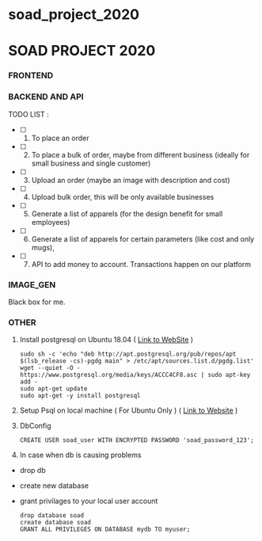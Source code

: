 # soad_project_2020
# SOAD PROJECT 2020


### FRONTEND


### BACKEND AND API

TODO LIST : 
- [ ] 1. To place an order
- [ ] 2. To place a bulk of order, maybe from different business (ideally for small business and single customer)
- [ ] 3. Upload an order (maybe an image with description and cost)
- [ ] 4. Upload bulk order, this will be only available businesses
- [ ] 5. Generate a list of apparels (for the design benefit for small employees)
- [ ] 6. Generate a list of apparels for certain parameters (like cost and only mugs), 
- [ ] 7. API to add money to account. Transactions happen on our platform


### IMAGE_GEN
Black box for me.

### OTHER

1. Install postgresql on Ubuntu 18.04 ( 
[Link to WebSite](https://www.postgresql.org/download/linux/ubuntu/) )

    ```
    sudo sh -c 'echo "deb http://apt.postgresql.org/pub/repos/apt $(lsb_release -cs)-pgdg main" > /etc/apt/sources.list.d/pgdg.list'
    wget --quiet -O - https://www.postgresql.org/media/keys/ACCC4CF8.asc | sudo apt-key add -
    sudo apt-get update
    sudo apt-get -y install postgresql
    ```

2. Setup Psql on local machine ( For Ubuntu Only ) (
[Link to Website](https://djangocentral.com/using-postgresql-with-django/) )

3. DbConfig

    ```
    CREATE USER soad_user WITH ENCRYPTED PASSWORD 'soad_password_123';
    ```

4. In case when db is causing problems

- drop db 
- create new database 
- grant privilages to your local user account

    ```psql
    drop database soad
    create database soad
    GRANT ALL PRIVILEGES ON DATABASE mydb TO myuser;
    ```
